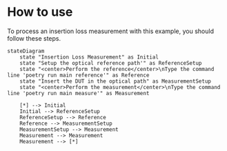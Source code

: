 # How to use

To process an insertion loss measurement with this example, you should follow these steps.

```mermaid
stateDiagram
    state "Insertion Loss Measurement" as Initial
    state "Setup the optical reference path'" as ReferenceSetup
    state "<center>Perform the reference</center>\nType the command line 'poetry run main reference'" as Reference
    state "Insert the DUT in the optical path" as MeasurementSetup
    state "<center>Perform the measurement</center>\nType the command line 'poetry run main measure'" as Measurement

    [*] --> Initial
    Initial --> ReferenceSetup
    ReferenceSetup --> Reference
    Reference --> MeasurementSetup
    MeasurementSetup --> Measurement
    Measurement --> Measurement
    Measurement --> [*]
```